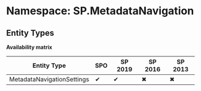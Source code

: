 # Namespace: SP.MetadataNavigation
## Entity Types

**Availability matrix**

Entity Type | SPO | SP 2019 | SP 2016 | SP 2013
----------|-----|---------|---------|--------
MetadataNavigationSettings | ✔ | ✔ | ✖ | ✖
